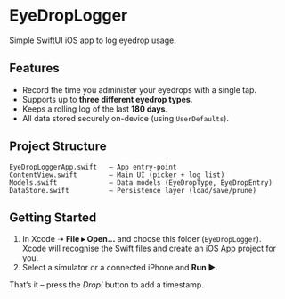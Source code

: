 # EyeDropLogger

Simple SwiftUI iOS app to log eyedrop usage.

## Features
* Record the time you administer your eyedrops with a single tap.
* Supports up to **three different eyedrop types**.
* Keeps a rolling log of the last **180 days**.
* All data stored securely on-device (using `UserDefaults`).

## Project Structure
```
EyeDropLoggerApp.swift   – App entry-point
ContentView.swift        – Main UI (picker + log list)
Models.swift             – Data models (EyeDropType, EyeDropEntry)
DataStore.swift          – Persistence layer (load/save/prune)
```

## Getting Started
1. In Xcode ➝ **File ▸ Open…** and choose this folder (`EyeDropLogger`).  
   Xcode will recognise the Swift files and create an iOS App project for you.
2. Select a simulator or a connected iPhone and **Run ▶︎**.

That’s it – press the *Drop!* button to add a timestamp.
